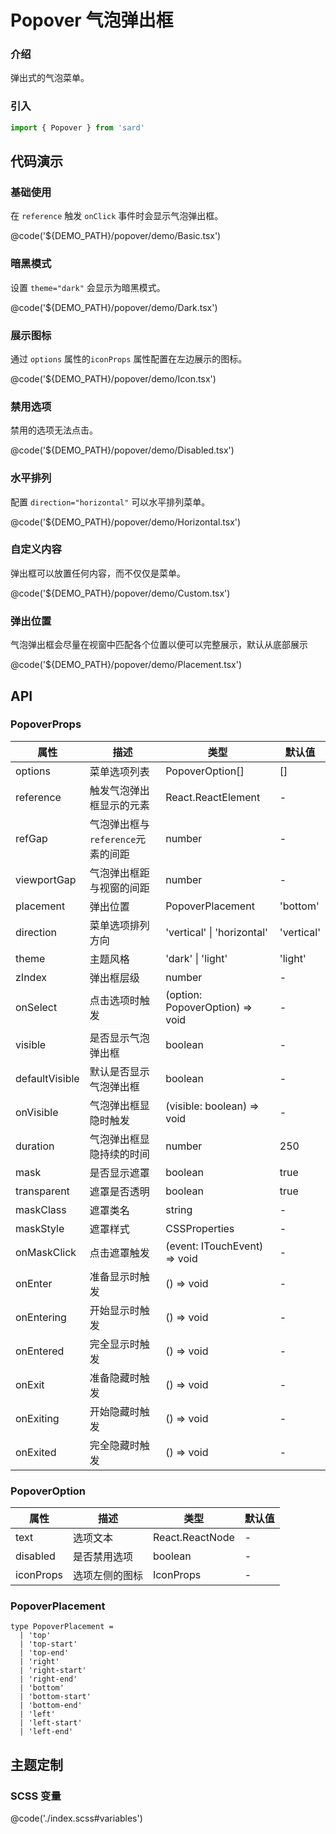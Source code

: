 # Popover 气泡弹出框

### 介绍

弹出式的气泡菜单。

### 引入

```ts
import { Popover } from 'sard'
```

## 代码演示

### 基础使用

在 `reference` 触发 `onClick` 事件时会显示气泡弹出框。

@code('${DEMO_PATH}/popover/demo/Basic.tsx')

### 暗黑模式

设置 `theme="dark"` 会显示为暗黑模式。

@code('${DEMO_PATH}/popover/demo/Dark.tsx')

### 展示图标

通过 `options` 属性的`iconProps` 属性配置在左边展示的图标。

@code('${DEMO_PATH}/popover/demo/Icon.tsx')

### 禁用选项

禁用的选项无法点击。

@code('${DEMO_PATH}/popover/demo/Disabled.tsx')

### 水平排列

配置 `direction="horizontal"` 可以水平排列菜单。

@code('${DEMO_PATH}/popover/demo/Horizontal.tsx')

### 自定义内容

弹出框可以放置任何内容，而不仅仅是菜单。

@code('${DEMO_PATH}/popover/demo/Custom.tsx')

### 弹出位置

气泡弹出框会尽量在视窗中匹配各个位置以便可以完整展示，默认从底部展示

@code('${DEMO_PATH}/popover/demo/Placement.tsx')

## API

### PopoverProps

| 属性           | 描述                              | 类型                            | 默认值     |
| -------------- | --------------------------------- | ------------------------------- | ---------- |
| options        | 菜单选项列表                      | PopoverOption[]                 | []         |
| reference      | 触发气泡弹出框显示的元素          | React.ReactElement              | -          |
| refGap         | 气泡弹出框与`reference`元素的间距 | number                          | -          |
| viewportGap    | 气泡弹出框距与视窗的间距          | number                          | -          |
| placement      | 弹出位置                          | PopoverPlacement                | 'bottom'   |
| direction      | 菜单选项排列方向                  | 'vertical' \| 'horizontal'      | 'vertical' |
| theme          | 主题风格                          | 'dark' \| 'light'               | 'light'    |
| zIndex         | 弹出框层级                        | number                          | -          |
| onSelect       | 点击选项时触发                    | (option: PopoverOption) => void | -          |
| visible        | 是否显示气泡弹出框                | boolean                         | -          |
| defaultVisible | 默认是否显示气泡弹出框            | boolean                         | -          |
| onVisible      | 气泡弹出框显隐时触发              | (visible: boolean) => void      | -          |
| duration       | 气泡弹出框显隐持续的时间          | number                          | 250        |
| mask           | 是否显示遮罩                      | boolean                         | true       |
| transparent    | 遮罩是否透明                      | boolean                         | true       |
| maskClass      | 遮罩类名                          | string                          | -          |
| maskStyle      | 遮罩样式                          | CSSProperties                   | -          |
| onMaskClick    | 点击遮罩触发                      | (event: ITouchEvent) => void    | -          |
| onEnter        | 准备显示时触发                    | () => void                      | -          |
| onEntering     | 开始显示时触发                    | () => void                      | -          |
| onEntered      | 完全显示时触发                    | () => void                      | -          |
| onExit         | 准备隐藏时触发                    | () => void                      | -          |
| onExiting      | 开始隐藏时触发                    | () => void                      | -          |
| onExited       | 完全隐藏时触发                    | () => void                      | -          |

### PopoverOption

| 属性      | 描述           | 类型            | 默认值 |
| --------- | -------------- | --------------- | ------ |
| text      | 选项文本       | React.ReactNode | -      |
| disabled  | 是否禁用选项   | boolean         | -      |
| iconProps | 选项左侧的图标 | IconProps       | -      |

### PopoverPlacement

```tsx
type PopoverPlacement =
  | 'top'
  | 'top-start'
  | 'top-end'
  | 'right'
  | 'right-start'
  | 'right-end'
  | 'bottom'
  | 'bottom-start'
  | 'bottom-end'
  | 'left'
  | 'left-start'
  | 'left-end'
```

## 主题定制

### SCSS 变量

@code('./index.scss#variables')

